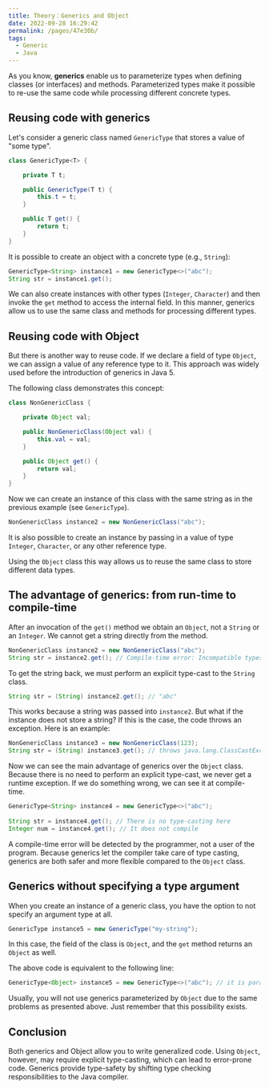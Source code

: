 ```yaml
---
title: Theory：Generics and Object
date: 2022-09-28 16:29:42
permalink: /pages/47e30b/
tags:
  - Generic
  - Java
---
```

As you know, **generics** enable us to parameterize types when defining classes (or interfaces) and methods. Parameterized types make it possible to re-use the same code while processing different concrete types.

## Reusing code with generics

Let's consider a generic class named `GenericType` that stores a value of "some type".

```java
class GenericType<T> { 

    private T t;

    public GenericType(T t) {
        this.t = t;
    }

    public T get() {
        return t;
    }
}
```

It is possible to create an object with a concrete type (e.g., `String`):

```java
GenericType<String> instance1 = new GenericType<>("abc");
String str = instance1.get();
```

We can also create instances with other types (`Integer`, `Character`) and then invoke the `get` method to access the internal field. In this manner, generics allow us to use the same class and methods for processing different types.

## Reusing code with Object

But there is another way to reuse code. If we declare a field of type `Object`, we can assign a value of any reference type to it. This approach was widely used before the introduction of generics in Java 5.

The following class demonstrates this concept:

```java
class NonGenericClass {

    private Object val;

    public NonGenericClass(Object val) {
        this.val = val;
    }

    public Object get() {
        return val;
    }
}
```

Now we can create an instance of this class with the same string as in the previous example (see `GenericType`).

```java
NonGenericClass instance2 = new NonGenericClass("abc");
```

It is also possible to create an instance by passing in a value of type `Integer`, `Character`, or any other reference type.

Using the `Object` class this way allows us to reuse the same class to store different data types.

## The advantage of generics: from run-time to compile-time

After an invocation of the `get()` method we obtain an `Object`, not a `String` or an `Integer`. We cannot get a string directly from the method.

```java
NonGenericClass instance2 = new NonGenericClass("abc");
String str = instance2.get(); // Compile-time error: Incompatible types
```

To get the string back, we must perform an explicit type-cast to the `String` class.

```java
String str = (String) instance2.get(); // "abc"
```

This works because a string was passed into `instance2`. But what if the instance does not store a string? If this is the case, the code throws an exception. Here is an example:

```java
NonGenericClass instance3 = new NonGenericClass(123);
String str = (String) instance3.get(); // throws java.lang.ClassCastException
```

Now we can see the main advantage of generics over the `Object` class. Because there is no need to perform an explicit type-cast, we never get a runtime exception. If we do something wrong, we can see it at compile-time.

```java
GenericType<String> instance4 = new GenericType<>("abc");
        
String str = instance4.get(); // There is no type-casting here
Integer num = instance4.get(); // It does not compile
```

A compile-time error will be detected by the programmer, not a user of the program. Because generics let the compiler take care of type casting, generics are both safer and more flexible compared to the `Object` class.

## Generics without specifying a type argument

When you create an instance of a generic class, you have the option to not specify an argument type at all.

```java
GenericType instance5 = new GenericType("my-string");
```

In this case, the field of the class is `Object`, and the `get` method returns an `Object` as well.

The above code is equivalent to the following line:

```java
GenericType<Object> instance5 = new GenericType<>("abc"); // it is parameterized with Object
```

Usually, you will not use generics parameterized by `Object` due to the same problems as presented above. Just remember that this possibility exists.

## Conclusion

Both generics and Object allow you to write generalized code. Using `Object`, however, may require explicit type-casting, which can lead to error-prone code. Generics provide type-safety by shifting type checking responsibilities to the Java compiler.